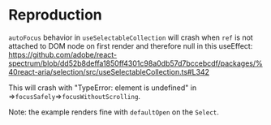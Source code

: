 # Reproduction

`autoFocus` behavior in `useSelectableCollection` will crash when `ref` is not
attached to DOM node on first render and therefore null in this useEffect:
https://github.com/adobe/react-spectrum/blob/dd52b8deffa1850ff4301c98a0db57d7bccebcdf/packages/%40react-aria/selection/src/useSelectableCollection.ts#L342

This will crash with "TypeError: element is undefined" in
=>`focusSafely`=>`focusWithoutScrolling`.

Note: the example renders fine with `defaultOpen` on the `Select`.
